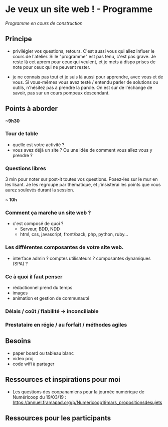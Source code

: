 # Je veux un site web ! - Programme

*Programme en cours de construction*

## Principe

- privilégier vos questions, retours. C'est aussi vous qui allez influer le cours de l'atelier. Si le "programme" est pas tenu, c'est pas grave. Je reste là cet aprem pour ceux qui veulent, et je mets à dispo prises de note pour ceux qui ne peuvent rester.

- je ne connais pas tout et je suis là aussi pour apprendre, avec vous et de vous. Si vous-mêmes vous avez testé / entendu parler de solutions ou outils, n'hésitez pas à prendre la parole. On est sur de l'échange de savoir, pas sur un cours pompeux descendant.

## Points à aborder

**~9h30**

### Tour de table
   
- quelle est votre activité ?
- vous avez déjà un site ? Ou une idée de comment vous allez vous y prendre ?

### Questions libres 
  
3 min pour noter sur post-it toutes vos questions. Posez-les sur le mur en les lisant.
Je les regroupe par thématique, et j'insisterai les points que vous aurez soulevés durant la session.

**~ 10h**

### Comment ça marche un site web ? 

- c'est composé de quoi ? 
  - Serveur, BDD, NDD
  - html, css, javascript, front/back, php, python, ruby...

### Les différentes composantes de votre site web.
- interface admin ? comptes utilisateurs ? composantes dynamiques (SPA) ?

### Ce à quoi il faut penser

- rédactionnel prend du temps
- images
- animation et gestion de communauté

### Délais / coût / fiabilité -> inconciliable

### Prestataire en régie / au forfait / méthodes agiles


## Besoins
- paper board ou tableau blanc
- video proj
- code wifi à partager

## Ressources et inspirations pour moi

- Les questions des coopanamiens pour la journée numérique de Numéricoop du 19/03/19 : https://annuel.framapad.org/p/Numericoop19mars_propositionsdesujets

## Ressources pour les participants
